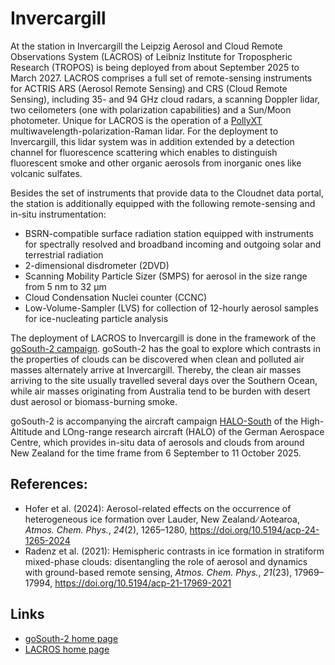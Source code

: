 # Invercargill

At the station in Invercargill the Leipzig Aerosol and Cloud Remote
Observations System (LACROS) of Leibniz Institute for Tropospheric Research
(TROPOS) is being deployed from about September 2025 to March 2027. LACROS
comprises a full set of remote-sensing instruments for ACTRIS ARS (Aerosol
Remote Sensing) and CRS (Cloud Remote Sensing), including 35- and 94&nbsp;GHz
cloud radars, a scanning Doppler lidar, two ceilometers (one with polarization
capabilities) and a Sun/Moon photometer. Unique for LACROS is the operation of
a [PollyXT](https://polly.tropos.de) multiwavelength-polarization-Raman lidar.
For the deployment to Invercargill, this lidar system was in addition extended
by a detection channel for fluorescence scattering which enables to distinguish
fluorescent smoke and other organic aerosols from inorganic ones like volcanic
sulfates.

Besides the set of instruments that provide data to the Cloudnet data portal,
the station is additionally equipped with the following remote-sensing and
in-situ instrumentation:

- BSRN-compatible surface radiation station equipped with instruments for
  spectrally resolved and broadband incoming and outgoing solar and terrestrial
  radiation
- 2-dimensional disdrometer (2DVD)
- Scanning Mobility Particle Sizer (SMPS) for aerosol in the size range from
  5&nbsp;nm to 32&nbsp;µm
- Cloud Condensation Nuclei counter (CCNC)
- Low-Volume-Sampler (LVS) for collection of 12-hourly aerosol samples for
  ice-nucleating particle analysis

The deployment of LACROS to Invercargill is done in the framework of the
[goSouth-2 campaign](https://gosouth2.tropos.de). goSouth-2 has the goal to
explore which contrasts in the properties of clouds can be discovered when
clean and polluted air masses alternately arrive at Invercargill. Thereby, the
clean air masses arriving to the site usually travelled several days over the
Southern Ocean, while air masses originating from Australia tend to be burden
with desert dust aerosol or biomass-burning smoke.

goSouth-2 is accompanying the aircraft campaign
[HALO-South](https://halo-research.de/sience/halo-missions/current-missions/halo-south/)
of the High-Altitude and LOng-range research aircraft (HALO) of the German
Aerospace Centre, which provides in-situ data of aerosols and clouds from
around New Zealand for the time frame from 6 September to 11 October 2025.

## References:

- Hofer et al. (2024): Aerosol-related effects on the occurrence of
  heterogeneous ice formation over Lauder, New Zealand ∕ Aotearoa, _Atmos.
  Chem. Phys._, _24_(2), 1265–1280, <https://doi.org/10.5194/acp-24-1265-2024>
- Radenz et al. (2021): Hemispheric contrasts in ice formation in stratiform
  mixed-phase clouds: disentangling the role of aerosol and dynamics with
  ground-based remote sensing, _Atmos. Chem. Phys._, _21_(23), 17969–17994,
  <https://doi.org/10.5194/acp-21-17969-2021>

## Links

- [goSouth-2 home page](https://gosouth2.tropos.de)
- [LACROS home page](https://www.tropos.de/en/research/projects-infrastructures-technology/coordinated-observations-and-networks/lacros)
